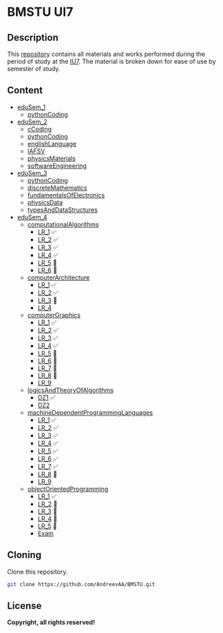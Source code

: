 # BMSTU UI7
## Description
This [repository](https://github.com/AndreevAA/BMSTU) contains all materials and works performed during the period of study at the [IU7](http://iu7.bmstu.ru/). The material is broken down for ease of use by semester of study.
## Content
- [eduSem_1](https://github.com/AndreevAA/BMSTU/tree/master/eduSem_1)
    - [pythonCoding](https://github.com/AndreevAA/BMSTU/tree/master/eduSem_1/pythonCoding)
- [eduSem_2](https://github.com/AndreevAA/BMSTU/tree/master/eduSem_2)
    - [cCoding](https://github.com/AndreevAA/BMSTU/tree/master/eduSem_2/cCoding)
    - [pythonCoding](https://github.com/AndreevAA/BMSTU/tree/master/eduSem_2/pythonCoding)
    - [englishLanguage](https://github.com/AndreevAA/BMSTU/tree/master/eduSem_2/englishLanguage)
    - [lAFSV](https://github.com/AndreevAA/BMSTU/tree/master/eduSem_2/lAFSV)
    - [physicsMaterials](https://github.com/AndreevAA/BMSTU/tree/master/eduSem_2/physicsMaterials)
    - [softwareEngineering](https://github.com/AndreevAA/BMSTU/tree/master/eduSem_2/softwareEngineering)
- [eduSem_3](https://github.com/AndreevAA/BMSTU/tree/master/eduSem_3)
    - [pythonCoding](https://github.com/AndreevAA/BMSTU/tree/master/eduSem_3/pythonCoding)
    - [discreteMathematics](https://github.com/AndreevAA/BMSTU/tree/master/eduSem_3/discreteMathematics)
    - [fundamentalsOfElectronics](https://github.com/AndreevAA/BMSTU/tree/master/eduSem_3/fundamentalsOfElectronics)
    - [physicsData](https://github.com/AndreevAA/BMSTU/tree/master/eduSem_3/physicsData)
    - [typesAndDataStructures](https://github.com/AndreevAA/BMSTU/tree/master/eduSem_3/typesAndDataStructures)
- [eduSem_4](https://github.com/AndreevAA/BMSTU/tree/master/eduSem_4)
    - [computationalAlgorithms](https://github.com/AndreevAA/BMSTU/tree/master/eduSem_4/computationalAlgorithms)
        - [LR_1](https://github.com/AndreevAA/BMSTU/tree/master/eduSem_4/computationalAlgorithms/LR_1) ✅
        - [LR_2](https://github.com/AndreevAA/BMSTU/tree/master/eduSem_4/computationalAlgorithms/LR_2) ✅
        - [LR_3](https://github.com/AndreevAA/BMSTU/tree/master/eduSem_4/computationalAlgorithms/LR_3) ✅
        - [LR_4](https://github.com/AndreevAA/BMSTU/tree/master/eduSem_4/computationalAlgorithms/LR_4) ✅
        - [LR_5](https://github.com/AndreevAA/BMSTU/tree/master/eduSem_4/computationalAlgorithms/LR_5) 🔄
        - [LR_6](https://github.com/AndreevAA/BMSTU/tree/master/eduSem_4/computationalAlgorithms/LR_6) 🔄
    - [computerArchitecture](https://github.com/AndreevAA/BMSTU/tree/master/eduSem_4/computerArchitecture)
        - [LR_1](https://github.com/AndreevAA/BMSTU/tree/master/eduSem_4/computerArchitecture/LR_1) ✅
        - [LR_2](https://github.com/AndreevAA/BMSTU/tree/master/eduSem_4/computerArchitecture/LR_2) ✅
        - [LR_3](https://github.com/AndreevAA/BMSTU/tree/master/eduSem_4/computerArchitecture/LR_3) 🔄
        - [LR_4](https://github.com/AndreevAA/BMSTU/tree/master/eduSem_4/computerArchitecture/LR_4) 
    - [computerGraphics](https://github.com/AndreevAA/BMSTU/tree/master/eduSem_4/computerGraphics)
        - [LR_1](https://github.com/AndreevAA/BMSTU/tree/master/eduSem_4/computerGraphics/LR_1) ✅
        - [LR_2](https://github.com/AndreevAA/BMSTU/tree/master/eduSem_4/computerGraphics/LR_2) ✅
        - [LR_3](https://github.com/AndreevAA/BMSTU/tree/master/eduSem_4/computerGraphics/LR_3) ✅
        - [LR_4](https://github.com/AndreevAA/BMSTU/tree/master/eduSem_4/computerGraphics/LR_4) ✅
        - [LR_5](https://github.com/AndreevAA/BMSTU/tree/master/eduSem_4/computerGraphics/LR_5) 🔄
        - [LR_6](https://github.com/AndreevAA/BMSTU/tree/master/eduSem_4/computerGraphics/LR_6) 🔄
        - [LR_7](https://github.com/AndreevAA/BMSTU/tree/master/eduSem_4/computerGraphics/LR_7) 🔄
        - [LR_8](https://github.com/AndreevAA/BMSTU/tree/master/eduSem_4/computerGraphics/LR_8) 🔄
        - [LR_9](https://github.com/AndreevAA/BMSTU/tree/master/eduSem_4/computerGraphics/LR_9)
    - [logicsAndTheoryOfAlgorithms](https://github.com/AndreevAA/BMSTU/tree/master/eduSem_4/logicsAndTheoryOfAlgorithms)
        - [DZ1](https://github.com/AndreevAA/BMSTU/tree/master/eduSem_4/machineDependentProgrammingLanguages/DZ1) ✅
        - [DZ2](https://github.com/AndreevAA/BMSTU/tree/master/eduSem_4/machineDependentProgrammingLanguages/DZ1)
    - [machineDependentProgrammingLanguages](https://github.com/AndreevAA/BMSTU/tree/master/eduSem_4/machineDependentProgrammingLanguages)
        - [LR_1](https://github.com/AndreevAA/BMSTU/tree/master/eduSem_4/machineDependentProgrammingLanguages/LR_1) ✅
        - [LR_2](https://github.com/AndreevAA/BMSTU/tree/master/eduSem_4/machineDependentProgrammingLanguages/LR_2) ✅
        - [LR_3](https://github.com/AndreevAA/BMSTU/tree/master/eduSem_4/machineDependentProgrammingLanguages/LR_3) ✅
        - [LR_4](https://github.com/AndreevAA/BMSTU/tree/master/eduSem_4/machineDependentProgrammingLanguages/LR_4) ✅
        - [LR_5](https://github.com/AndreevAA/BMSTU/tree/master/eduSem_4/machineDependentProgrammingLanguages/LR_5) ✅
        - [LR_6](https://github.com/AndreevAA/BMSTU/tree/master/eduSem_4/machineDependentProgrammingLanguages/LR_6) ✅
        - [LR_7](https://github.com/AndreevAA/BMSTU/tree/master/eduSem_4/machineDependentProgrammingLanguages/LR_7) ✅
        - [LR_8](https://github.com/AndreevAA/BMSTU/tree/master/eduSem_4/machineDependentProgrammingLanguages/LR_8) 🔄
        - [LR_9](https://github.com/AndreevAA/BMSTU/tree/master/eduSem_4/machineDependentProgrammingLanguages/LR_9)
    - [objectOrientedProgramming](https://github.com/AndreevAA/BMSTU/tree/master/eduSem_4/objectOrientedProgramming)
        - [LR_1](https://github.com/AndreevAA/BMSTU/tree/master/eduSem_4/objectOrientedProgramming/LR_1) ✅
        - [LR_2](https://github.com/AndreevAA/BMSTU/tree/master/eduSem_4/objectOrientedProgramming/LR_2) 🔄
        - [LR_3](https://github.com/AndreevAA/BMSTU/tree/master/eduSem_4/objectOrientedProgramming/LR_3) 🔄
        - [LR_4](https://github.com/AndreevAA/BMSTU/tree/master/eduSem_4/objectOrientedProgramming/LR_4) 🔄
        - [LR_5](https://github.com/AndreevAA/BMSTU/tree/master/eduSem_4/objectOrientedProgramming/LR_5) 🔄
        - [Exam](https://github.com/AndreevAA/BMSTU/tree/master/eduSem_4/objectOrientedProgramming/Exam)

## Cloning
Clone this repository.

```sh
git clone https://github.com/AndreevAA/BMSTU.git
```
## License
**Copyright, all rights reserved!**

